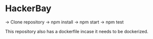 # HackerBay

-> Clone repository
-> npm install
-> npm start
-> npm test

This repository also has a dockerfile incase it needs to be dockerized.
